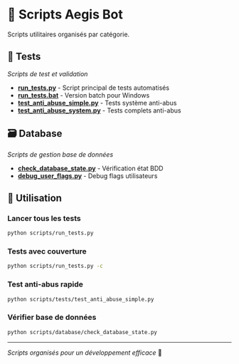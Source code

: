 # 📜 Scripts Aegis Bot

Scripts utilitaires organisés par catégorie.

## 🧪 **Tests**
*Scripts de test et validation*

- **[run_tests.py](run_tests.py)** - Script principal de tests automatisés
- **[run_tests.bat](run_tests.bat)** - Version batch pour Windows
- **[test_anti_abuse_simple.py](tests/test_anti_abuse_simple.py)** - Tests système anti-abus
- **[test_anti_abuse_system.py](tests/test_anti_abuse_system.py)** - Tests complets anti-abus

## 🗃️ **Database**
*Scripts de gestion base de données*

- **[check_database_state.py](database/check_database_state.py)** - Vérification état BDD
- **[debug_user_flags.py](database/debug_user_flags.py)** - Debug flags utilisateurs

## 🎯 **Utilisation**

### Lancer tous les tests
```bash
python scripts/run_tests.py
```

### Tests avec couverture
```bash  
python scripts/run_tests.py -c
```

### Test anti-abus rapide
```bash
python scripts/tests/test_anti_abuse_simple.py
```

### Vérifier base de données
```bash
python scripts/database/check_database_state.py
```

---

*Scripts organisés pour un développement efficace* 🚀
